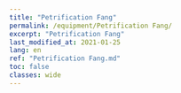 ```yaml
---
title: "Petrification Fang"
permalink: /equipment/Petrification Fang/
excerpt: "Petrification Fang"
last_modified_at: 2021-01-25
lang: en
ref: "Petrification Fang.md"
toc: false
classes: wide
---
```


